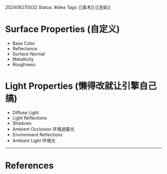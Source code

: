 202406270032
Status: #idea
Tags: [[美术]] [[渲染]]
# Surface Properties (自定义)
- Base Color
- Reflectance
- Surface Normal
- Metallicity
- Roughness
# Light Properties (懒得改就让引擎自己搞)
- Diffuse Light
- Light Reflections
- Shadows
- Ambient Occlusion 环境遮蔽光
- Environment Reflections
- Ambient Light 环境光

---
# References
